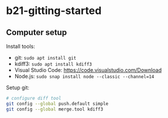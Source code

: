 # b21-gitting-started

## Computer setup

Install tools:
- git: `sudo apt install git`
- kdiff3: `sudo apt install kdiff3`
- Visual Studio Code: https://code.visualstudio.com/Download
- Node.js: `sudo snap install node --classic --channel=14`

Setup git:
```bash
# configure diff tool
git config --global push.default simple
git config --global merge.tool kdiff3
```